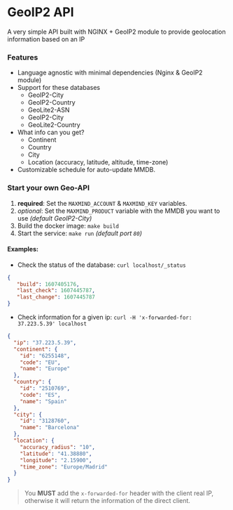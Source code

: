 # GeoIP2 API

A very simple API built with NGINX + GeoIP2 module to provide geolocation information based on an IP 

### Features

- Language agnostic with minimal dependencies (Nginx & GeoIP2 module)
- Support for these databases
    - GeoIP2-City
    - GeoIP2-Country 
    - GeoLite2-ASN 
    - GeoIP2-City 
    - GeoLite2-Country
- What info can you get? 
    - Continent
    - Country
    - City
    - Location (accuracy, latitude, altitude, time-zone)
- Customizable schedule for auto-update MMDB.

### Start your own Geo-API

1. **required**: Set the `MAXMIND_ACCOUNT` & `MAXMIND_KEY` variables.
1. *optional*: Set the `MAXMIND_PRODUCT` variable with the MMDB you want to use _(default GeoIP2-City)_
1. Build the docker image: `make build`
1. Start the service: `make run` _(default port `80`)_

#### Examples:
- Check the status of the database: `curl localhost/_status`
 ```json
{
    "build": 1607405176,
    "last_check": 1607445787,
    "last_change": 1607445787
}
```
- Check information for a given ip: `curl -H 'x-forwarded-for: 37.223.5.39' localhost`
```json
{
  "ip": "37.223.5.39",
  "continent": {
    "id": "6255148",
    "code": "EU",
    "name": "Europe"
  },
  "country": {
    "id": "2510769",
    "code": "ES",
    "name": "Spain"
  },
  "city": {
    "id": "3128760",
    "name": "Barcelona"
  },
  "location": {
    "accuracy_radius": "10",
    "latitude": "41.38880",
    "longitude": "2.15900",
    "time_zone": "Europe/Madrid"
  }
}
```

> You **MUST** add the `x-forwarded-for` header with the client real IP,
otherwise it will return the information of the direct client.